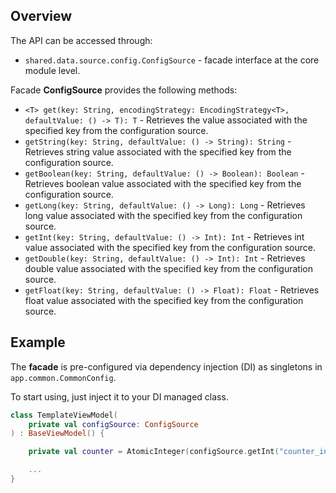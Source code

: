 ## Overview

The API can be accessed through:
- `shared.data.source.config.ConfigSource` - facade interface at the core module level.

Facade **ConfigSource** provides the following methods:

- `<T> get(key: String, encodingStrategy: EncodingStrategy<T>, defaultValue: () -> T): T` - Retrieves the value associated with the specified key from the configuration source.
- `getString(key: String, defaultValue: () -> String): String` - Retrieves string value associated with the specified key from the configuration source.
- `getBoolean(key: String, defaultValue: () -> Boolean): Boolean` - Retrieves boolean value associated with the specified key from the configuration source.
- `getLong(key: String, defaultValue: () -> Long): Long` - Retrieves long value associated with the specified key from the configuration source.
- `getInt(key: String, defaultValue: () -> Int): Int` - Retrieves int value associated with the specified key from the configuration source.
- `getDouble(key: String, defaultValue: () -> Int): Int` - Retrieves double value associated with the specified key from the configuration source.
- `getFloat(key: String, defaultValue: () -> Float): Float` - Retrieves float value associated with the specified key from the configuration source.

## Example

The **facade** is pre-configured via dependency injection (DI) as singletons in `app.common.CommonConfig`.

To start using, just inject it to your DI managed class.

```kotlin
class TemplateViewModel(
    private val configSource: ConfigSource
) : BaseViewModel() {

    private val counter = AtomicInteger(configSource.getInt("counter_initial_value") { 100 })

    ...
}
```